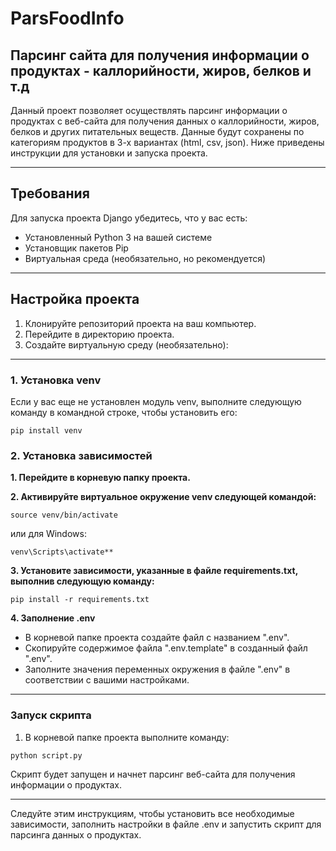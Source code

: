 # ParsFoodInfo
## Парсинг сайта для получения информации о продуктах - каллорийности, жиров, белков и т.д

Данный проект позволяет осуществлять парсинг информации о продуктах с веб-сайта для получения данных о каллорийности, жиров, белков и других питательных веществ. Данные будут сохранены по категориям продуктов в 3-х вариантах (html, csv, json). Ниже приведены инструкции для установки и запуска проекта.
___
## Требования

Для запуска проекта Django убедитесь, что у вас есть:

- Установленный Python 3 на вашей системе
- Установщик пакетов Pip
- Виртуальная среда (необязательно, но рекомендуется)

___
##  Настройка проекта

1. Клонируйте репозиторий проекта на ваш компьютер.
2. Перейдите в директорию проекта.
3. Создайте виртуальную среду (необязательно):
___
### 1. Установка venv
Если у вас еще не установлен модуль venv, выполните следующую команду в командной строке, чтобы установить его:
```
pip install venv
```

### 2. Установка зависимостей
**1. Перейдите в корневую папку проекта.**

**2. Активируйте виртуальное окружение venv следующей командой:**
```
source venv/bin/activate
```
 
  или для Windows:
```
venv\Scripts\activate**
```

**3. Установите зависимости, указанные в файле requirements.txt, выполнив следующую команду:**
```
pip install -r requirements.txt
```

**4. Заполнение .env**
- В корневой папке проекта создайте файл с названием ".env".
- Скопируйте содержимое файла ".env.template" в созданный файл ".env".
- Заполните значения переменных окружения в файле ".env" в соответствии с вашими настройками.

___
### Запуск скрипта

1. В корневой папке проекта выполните команду:
```
python script.py
```

Скрипт будет запущен и начнет парсинг веб-сайта для получения информации о продуктах.

---

Следуйте этим инструкциям, чтобы установить все необходимые зависимости, заполнить настройки в файле .env и запустить скрипт для парсинга данных о продуктах.

